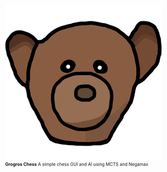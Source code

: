 ![Project Logo](./opti_chess/resources/images/grogros_zero.png)
**Grogros Chess**
A simple chess GUI and AI using MCTS and Negamax

